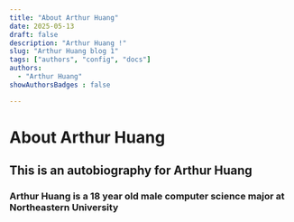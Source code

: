 ```yaml
---
title: "About Arthur Huang"
date: 2025-05-13
draft: false
description: "Arthur Huang !"
slug: "Arthur Huang blog 1" 
tags: ["authors", "config", "docs"]
authors:
  - "Arthur Huang"
showAuthorsBadges : false

---
```



# About Arthur Huang
## This is an autobiography for Arthur Huang
### Arthur Huang is a 18 year old male computer science major at Northeastern University

